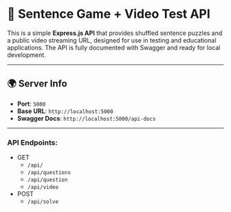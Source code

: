 # 🧠 Sentence Game + Video Test API

This is a simple **Express.js API** that provides shuffled sentence puzzles and a public video streaming URL, designed for use in testing and educational applications. The API is fully documented with Swagger and ready for local development.

---

## 🌍 Server Info

- **Port**: `5000`
- **Base URL**: `http://localhost:5000`
- **Swagger Docs**: `http://localhost:5000/api-docs`

---

### API Endpoints:
- GET
  - `/api/`
  - `/api/questions`
  - `/api/question`
  - `/api/video`
- POST
  - `/api/solve`
